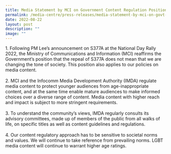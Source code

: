 ```yaml
---
title: Media Statement by MCI on Government Content Regulation Position
permalink: /media-centre/press-releases/media-statement-by-mci-on-govt-content-regulation-position/
date: 2022-08-22
layout: post
description: ""
image: ""
---
```

1.<span style="white-space: pre;">		</span>Following PM Lee’s announcement on S377A at the National Day Rally 2022, the Ministry of Communications and Information (MCI) reaffirms the Government’s position that the repeal of S377A does not mean that we are changing the tone of society. This position also applies to our policies on media content.&nbsp;<br>
&nbsp;<br>
2.<span style="white-space: pre;">		</span>MCI and the Infocomm Media Development Authority (IMDA) regulate media content to protect younger audiences from age-inappropriate content, and at the same time enable mature audiences to make informed choices over a diverse range of content. Media content with higher reach and impact is subject to more stringent requirements.&nbsp;<br>
&nbsp;<br>
3.<span style="white-space: pre;">		</span>To understand the community’s views, IMDA regularly consults its advisory committees, made up of members of the public from all walks of life, on specific titles as well as content guidelines and regulations.&nbsp;<br>
&nbsp;<br>
4.<span style="white-space: pre;">		</span>Our content regulatory approach has to be sensitive to societal norms and values. We will continue to take reference from prevailing norms. LGBT media content will continue to warrant higher age ratings.